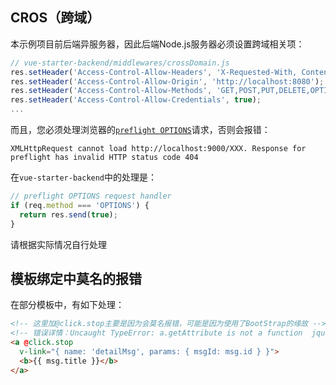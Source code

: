 ## CROS（跨域）
本示例项目前后端异服务器，因此后端Node.js服务器必须设置跨域相关项：
```javascript
// vue-starter-backend/middlewares/crossDomain.js
res.setHeader('Access-Control-Allow-Headers', 'X-Requested-With, Content-Type');
res.setHeader('Access-Control-Allow-Origin', 'http://localhost:8080');
res.setHeader('Access-Control-Allow-Methods', 'GET,POST,PUT,DELETE,OPTIONS');
res.setHeader('Access-Control-Allow-Credentials', true);
...
```
而且，您必须处理浏览器的[`preflight OPTIONS`](https://developer.mozilla.org/en-US/docs/Web/HTTP/Access_control_CORS)请求，否则会报错：
```
XMLHttpRequest cannot load http://localhost:9000/XXX. Response for preflight has invalid HTTP status code 404
```
在`vue-starter-backend`中的处理是：
```javascript
// preflight OPTIONS request handler
if (req.method === 'OPTIONS') {
  return res.send(true);
}
```
请根据实际情况自行处理

## 模板绑定中莫名的报错
在部分模板中，有如下处理：
```html
<!-- 这里加@click.stop主要是因为会莫名报错，可能是因为使用了BootStrap的缘故 -->
<!-- 错误详情：Uncaught TypeError: a.getAttribute is not a function  jquery.min.js:2-->
<a @click.stop
  v-link="{ name: 'detailMsg', params: { msgId: msg.id } }">
  <b>{{ msg.title }}</b>
</a>
```
